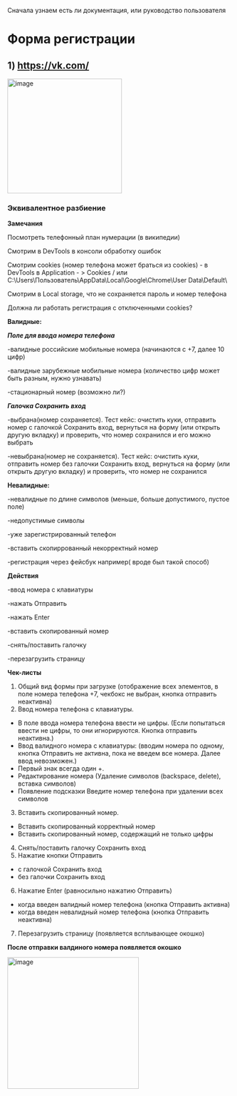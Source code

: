 Сначала узнаем есть ли документация, или руководство пользователя

# Форма регистрации
## 1) https://vk.com/
<img width="257" alt="image" src="https://user-images.githubusercontent.com/44865195/229306029-128ac76d-8a38-433a-81a6-be20ce74c929.png">

### Эквивалентное разбиение

**Замечания**

Посмотреть телефонный план нумерации (в википедии)

Смотрим в DevTools в консоли обработку ошибок 

Смотрим cookies (номер телефона может браться из cookies) - в DevTools в Application - > Cookies / или C:\Users\Пользователь\AppData\Local\Google\Chrome\User Data\Default\

Смотрим в Local storage, что не сохраняется пароль и номер телефона

Должна ли работать регистрация с отключенными cookies?

**Валидные:**

***Поле для ввода номера телефона***

-валидные российские мобильные номера (начинаются с +7, далее 10 цифр)

-валидные зарубежные мобильные номера (количество цифр может быть разным, нужно узнавать)

-стационарный номер (возможно ли?)

***Галочка Сохранить вход***

-выбрана(номер сохраняется). Тест кейс: очистить куки, отправить номер с галочкой Сохранить вход, вернуться на форму (или открыть другую вкладку) и проверить, что номер сохранился и его можно выбрать

-невыбрана(номер не сохраняется). Тест кейс: очистить куки, отправить номер без галочки Сохранить вход, вернуться на форму (или открыть другую вкладку) и проверить, что номер не сохранился 

**Невалидные:**

-невалидные по длине символов (меньше, больше допустимого, пустое поле)

-недопустимые символы

-уже зарегистрированный телефон

-вставить скопиррованный некорректный номер

-регистрация через фейсбук например( вроде был такой способ)

**Действия**

-ввод номера с клавиатуры

-нажать Отправить

-нажать Enter

-вставить скопированный номер

-снять/поставить галочку

-перезагрузить страницу

**Чек-листы**

1) Общий вид формы при загрузке (отображение всех элементов, в поле номера телефона +7, чекбокс не выбран, кнопка отправить неактивна)
2) Ввод номера телефона с клавиатуры.
 - В поле ввода номера телефона ввести не цифры. (Если попытаться ввести не цифры, то они игнорируются. Кнопка отправить неактивна.)
 - Ввод валидного номера с клавиатуры: (вводим номера по одному, кнопка Отправить не активна, пока не введем все номера. Далее ввод невозможен.)
 - Первый знак всегда один +.
 - Редактирование номера (Удаление символов (backspace, delete), вставка символов)
 - Появление подсказки Введите номер телефона при удалении всех символов
3) Вставить скопированный номер.
 - Вставить скопированный корректный номер
 - Вставить скопированный номер, содержащий не только цифры
4) Снять/поставить галочку Сохранить вход
5) Нажатие кнопки Отправить
 - с галочкой Сохранить вход
 - без галочки Сохранить вход
6) Нажатие Enter (равносильно нажатию Отправить)
 - когда введен валидный номер телефона (кнопка Отправить активна)
 - когда введен невалидный номер телефона (кнопка Отправить неактивна)
7) Перезагрузить страницу (появляется всплывающее окошко)

**После отправки валдиного номера появляется окошко**

<img width="295" alt="image" src="https://user-images.githubusercontent.com/44865195/229346790-9bc10b0c-ad7f-4edf-9161-3fef8af962f7.png">


